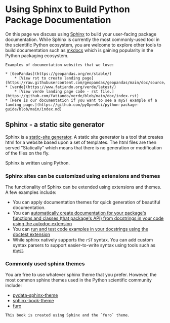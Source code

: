# Using Sphinx to Build Python Package Documentation

<!-- TODO: make this into include files so we can have a summary 
important points page -->
<!-- 
```{important}

## Take Aways: Key Python Package Tools to Use

* Use Sphinx to build your documentation
* Publish your documentation on ReadTheDocs (or GitHub pages if you are more advanced and also prefer to maintain your website locally)
* Use `myST` syntax to write your documentation 
* Use sphinx gallery to write tutorials using .py files that automagically have downloadable .py and jupyter notebook files. Use nbsphinx if you prefer writing tutorials in jupyter notebook format and don't need a grid formatted gallery. *Both of these tools will run your tutorials from beginning to end providing an addition layer of testing to your package!*
* OPTIONAL: Use [doctest](https://www.sphinx-doc.org/en/master/usage/extensions/doctest.html) to run the examples in your code's docstrings as a way to make sure that your code's functions and methods (the API) are running as you expect them to. 
``` -->

On this page we discuss using [Sphinx](https://www.sphinx-doc.org/) to build your user-facing 
package documentation. While Sphinx is currently the most 
commonly-used tool in the scientific Python ecosystem, you 
are welcome to explore other tools to build documentation 
such as [mkdocs](https://www.mkdocs.org/) which is gaining 
popularity in the Python packaging ecosystem. 

```{tip}
Examples of documentation websites that we love:

* [GeoPandas](https://geopandas.org/en/stable/)
    * [View rst to create landing page](https://raw.githubusercontent.com/geopandas/geopandas/main/doc/source/index.rst)
* [verde](https://www.fatiando.org/verde/latest/)
    * [View verde landing page code - rst file.](https://github.com/fatiando/verde/blob/main/doc/index.rst)
* [Here is our documentation if you want to see a myST example of a landing page.](https://github.com/pyOpenSci/python-package-guide/blob/main/index.md)
```

## Sphinx - a static site generator

Sphinx is a [static-site generator](https://www.cloudflare.com/learning/performance/static-site-generator/). A static site generator is a tool that creates 
html for a website based upon a set of templates. The html files are then served "Statically" which means that there is no generation or modification of the files on the fly. 

Sphinx is written using Python. 

### Sphinx sites can be customized using extensions and themes 

The functionality of Sphinx can be extended using extensions 
and themes. A few examples include:

* You can apply documentation themes for quick generation of beautiful documentation.
* You can [automatically create documentation for your package's functions and classes (that package's API) from docstrings in your code using the autodoc extension](https://www.sphinx-doc.org/en/master/usage/extensions/autodoc.html)
* You can [run and test code examples in your docstrings using the doctest extension](https://www.sphinx-doc.org/en/master/usage/extensions/doctest.html)
* While sphinx natively supports the `rST` syntax. You can add custom syntax parsers to support easier-to-write syntax using tools such as [myst](https://myst-parser.readthedocs.io/).

### Commonly used sphinx themes 

You are free to use whatever sphinx theme that you prefer. 
However, the most common sphinx themes used in the Python 
scientific community include:  

* [pydata-sphinx-theme](https://pydata-sphinx-theme.readthedocs.io/) 
* [sphinx-book-theme](https://sphinx-book-theme.readthedocs.io/)
* [furo](https://pradyunsg.me/furo/quickstart/)


```{tip}
This book is created using Sphinx and the `furo` theme.
```
<!-- Should this also be it's own page?-->


